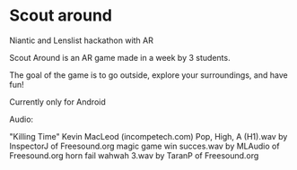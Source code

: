 # Scout around
Niantic and Lenslist hackathon with AR

Scout Around is an AR game made in a week by 3 students.

The goal of the game is to go outside, explore your surroundings, and have fun!

Currently only for Android





Audio:

"Killing Time" Kevin MacLeod (incompetech.com)
Pop, High, A (H1).wav by InspectorJ  of Freesound.org
magic game win succes.wav  by MLAudio of Freesound.org
horn fail wahwah 3.wav  by TaranP of Freesound.org
